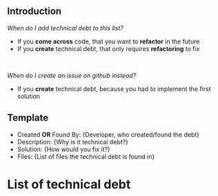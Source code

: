 ## Introduction

_When do I add technical debt to this list?_

- If you **come across** code, that you want to **refactor** in the future
- If you **create** technical debt, that only requires **refactoring** to fix

<br>

_When do I create an issue on github instead?_

- If you **create** technical debt, because you had to implement the first solution

## Template

- Created **OR** Found By: {Developer, who created/found the debt}
- Description: {Why is it technical debt?}
- Solution: {How would you fix it?}
- Files: {List of files the technical debt is found in}

# List of technical debt
